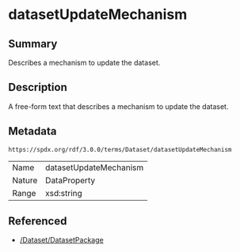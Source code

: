 <!-- Automatically generated by spec-parser v2.3.0 on 2024-07-16T15:00:52.540788+00:00 -->
<!-- SPDX-License-Identifier: Community-Spec-1.0 -->

# datasetUpdateMechanism

## Summary

Describes a mechanism to update the dataset.


## Description

A free-form text that describes a mechanism to update the dataset.


## Metadata

`https://spdx.org/rdf/3.0.0/terms/Dataset/datasetUpdateMechanism`


| | |
|---|---|
| Name | datasetUpdateMechanism |
| Nature | DataProperty |
| Range | xsd:string |




## Referenced

- [/Dataset/DatasetPackage](../../Dataset/Classes/DatasetPackage.md)

